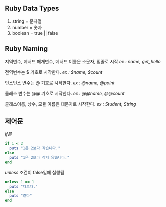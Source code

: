 ## Ruby Data Types
1. string = 문자열
2. number = 숫자
3. boolean = true || false

## Ruby Naming
지역변수, 메서드 매개변수, 메서드 이름은 소문자, 밑줄로 시작
*ex : name, get_hello*

전역변수는 $ 기호로 시작한다.
*ex : $name, $count*

인스턴스 변수는 @ 기호로 시작한다.
*ex : @name, @point*

클래스 변수는 @@ 기호로 시작한다.
*ex : @@name, @@count*

클래스이름, 상수, 모듈 이름은 대문자로 시작한다.
*ex : Student, String*

## 제어문
*if문*
```ruby
if 1 < 2
  puts "1은 2보다 작습니다."
else
  puts "1은 2보다 작지 않습니다."
end
```

*unless*
조건이 false일때 실행됨
```ruby
unless 1 == 1
  puts "다르다."
else
  puts "같다"
end
```